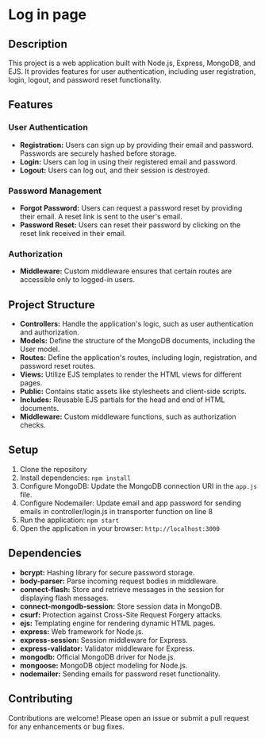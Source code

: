 # Log in page

## Description

This project is a web application built with Node.js, Express, MongoDB, and EJS. It provides features for user authentication, including user registration, login, logout, and password reset functionality.

## Features

### User Authentication

- **Registration:** Users can sign up by providing their email and password. Passwords are securely hashed before storage.
- **Login:** Users can log in using their registered email and password.
- **Logout:** Users can log out, and their session is destroyed.

### Password Management

- **Forgot Password:** Users can request a password reset by providing their email. A reset link is sent to the user's email.
- **Password Reset:** Users can reset their password by clicking on the reset link received in their email.

### Authorization

- **Middleware:** Custom middleware ensures that certain routes are accessible only to logged-in users.

## Project Structure

- **Controllers:** Handle the application's logic, such as user authentication and authorization.
- **Models:** Define the structure of the MongoDB documents, including the User model.
- **Routes:** Define the application's routes, including login, registration, and password reset routes.
- **Views:** Utilize EJS templates to render the HTML views for different pages.
- **Public:** Contains static assets like stylesheets and client-side scripts.
- **Includes:** Reusable EJS partials for the head and end of HTML documents.
- **Middleware:** Custom middleware functions, such as authorization checks.

## Setup

1. Clone the repository
2. Install dependencies: `npm install`
3. Configure MongoDB: Update the MongoDB connection URI in the `app.js` file.
4. Configure Nodemailer: Update email and app password for sending emails in controller/login.js in transporter function on line 8
5. Run the application: `npm start`
6. Open the application in your browser: `http://localhost:3000`

## Dependencies

- **bcrypt:** Hashing library for secure password storage.
- **body-parser:** Parse incoming request bodies in middleware.
- **connect-flash:** Store and retrieve messages in the session for displaying flash messages.
- **connect-mongodb-session:** Store session data in MongoDB.
- **csurf:** Protection against Cross-Site Request Forgery attacks.
- **ejs:** Templating engine for rendering dynamic HTML pages.
- **express:** Web framework for Node.js.
- **express-session:** Session middleware for Express.
- **express-validator:** Validator middleware for Express.
- **mongodb:** Official MongoDB driver for Node.js.
- **mongoose:** MongoDB object modeling for Node.js.
- **nodemailer:** Sending emails for password reset functionality.

## Contributing

Contributions are welcome! Please open an issue or submit a pull request for any enhancements or bug fixes.

